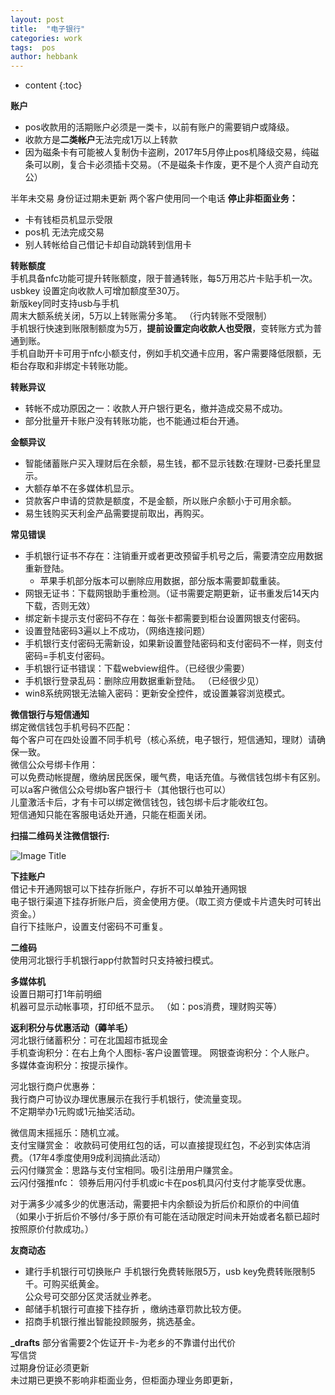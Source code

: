 ```yaml
---
layout: post
title:  "电子银行"
categories: work
tags:  pos
author: hebbank
---
```


* content
{:toc}


**账户**  
- pos收款用的活期账户必须是一类卡，以前有账户的需要销户或降级。   
- 收款方是**二类帐户**无法完成1万以上转款   
- 因为磁条卡有可能被人复制伪卡盗刷，2017年5月停止pos机降级交易，纯磁条可以刷，复合卡必须插卡交易。（不是磁条卡作废，更不是个人资产自动充公）  





半年未交易 身份证过期未更新 两个客户使用同一个电话 **停止非柜面业务：**    
- 卡有钱柜员机显示受限   
- pos机 无法完成交易   
- 别人转帐给自己借记卡却自动跳转到信用卡  

**转账额度**   
手机具备nfc功能可提升转账额度，限于普通转账，每5万用芯片卡贴手机一次。  
usbkey 设置定向收款人可增加额度至30万。  
新版key同时支持usb与手机  
周末大额系统关闭，5万以上转账需分多笔。 （行内转账不受限制）  
手机银行快速到账限制额度为5万，**提前设置定向收款人也受限**，变转账方式为普通到账。  
手机自助开卡可用于nfc小额支付，例如手机交通卡应用，客户需要降低限额，无柜台存取和非绑定卡转账功能。  

**转账异议**  
- 转帐不成功原因之一：收款人开户银行更名，撤并造成交易不成功。  
- 部分批量开卡账户没有转账功能，也不能通过柜台开通。  

**金额异议**     
-  智能储蓄账户买入理财后在余额，易生钱，都不显示钱数:在理财-已委托里显示。  
- 大额存单不在多媒体机显示。
- 贷款客户申请的贷款是额度，不是金额，所以账户余额小于可用余额。  
- 易生钱购买天利金产品需要提前取出，再购买。  


**常见错误**   
- 手机银行证书不存在：注销重开或者更改预留手机号之后，需要清空应用数据重新登陆。    
  - 苹果手机部分版本可以删除应用数据，部分版本需要卸载重装。   
- 网银无证书：下载网银助手重检测。（证书需要定期更新，证书重发后14天内下载，否则无效）  
- 绑定新卡提示支付密码不存在：每张卡都需要到柜台设置网银支付密码。  
- 设置登陆密码3遍以上不成功，（网络连接问题）
- 手机银行支付密码无需新设，如果新设置登陆密码和支付密码不一样，则支付密码=手机支付密码。
- 手机银行证书错误：下载webview组件。（已经很少需要）   
- 手机银行登录乱码：删除应用数据重新登陆。  （已经很少见）  
- win8系统网银无法输入密码：更新安全控件，或设置兼容浏览模式。


**微信银行与短信通知**   
绑定微信钱包手机号码不匹配：  
每个客户可在四处设置不同手机号（核心系统，电子银行，短信通知，理财）请确保一致。   
微信公众号绑卡作用：  
可以免费动帐提醒，缴纳居民医保，暖气费，电话充值。与微信钱包绑卡有区别。  
可以a客户微信公众号绑b客户银行卡（其他银行也可以）   
儿童激活卡后，才有卡可以绑定微信钱包，钱包绑卡后才能收红包。  
短信通知只能在客服电话处开通，只能在柜面关闭。   

**扫描二维码关注微信银行:**   

![Image Title](https://mp.weixin.qq.com/cgi-bin/showqrcode?ticket=gQFS8DwAAAAAAAAAAS5odHRwOi8vd2VpeGluLnFxLmNvbS9xLzAycUFCdzlUYTY4M1UxMDAwMGcwMzgAAgRfc2laAwQAAAAA)  

**下挂账户**   
借记卡开通网银可以下挂存折账户，存折不可以单独开通网银   
电子银行渠道下挂存折账户后，资金使用方便。（取工资方便或卡片遗失时可转出资金。）   
自行下挂账户，设置支付密码不可重复。  

**二维码**    
使用河北银行手机银行app付款暂时只支持被扫模式。    

**多媒体机**   
设置日期可打1年前明细  
机器可显示动帐事项，打印纸不显示。 （如：pos消费，理财购买等）


**返利积分与优惠活动（薅羊毛）**   
河北银行储蓄积分：可在北国超市抵现金  
手机查询积分：在右上角个人图标-客户设置管理。 网银查询积分：个人账户。   
多媒体查询积分：按提示操作。  

河北银行商户优惠券：  
我行商户可协议办理优惠展示在我行手机银行，使流量变现。  
不定期举办1元购或1元抽奖活动。  

微信周末摇摇乐：随机立减。  
支付宝赚赏金： 收款码可使用红包的话，可以直接提现红包，不必到实体店消费。（17年4季度使用9成利润搞此活动）  
云闪付赚赏金：思路与支付宝相同。吸引注册用户赚赏金。    
云闪付强推nfc： 领券后用闪付手机或ic卡在pos机具闪付支付才能享受优惠。  

对于满多少减多少的优惠活动，需要把卡内余额设为折后价和原价的中间值  
（如果小于折后价不够付/多于原价有可能在活动限定时间未开始或者名额已超时按照原价付款成功。）  

**友商动态**    
- 建行手机银行可切换账户  手机银行免费转账限5万，usb key免费转账限制5千。可购买纸黄金。   
公众号可交部分区灵活就业养老。
- 邮储手机银行可直接下挂存折 ，缴纳违章罚款比较方便。   
- 招商手机银行推出智能投顾服务，挑选基金。  

**_drafts**
部分省需要2个佐证开卡-为老乡的不靠谱付出代价  
写信贷   
过期身份证必须更新  
未过期已更换不影响非柜面业务，但柜面办理业务即更新，
